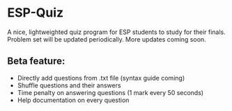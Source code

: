 # ESP-Quiz

A nice, lightweighted quiz program for ESP students to study for their finals. Problem set will be updated periodically. More updates coming soon.

## Beta feature:

- Directly add questions from .txt file (syntax guide coming)
- Shuffle questions and their answers
- Time penalty on answering questions (1 mark every 50 seconds)
- Help documentation on every question
